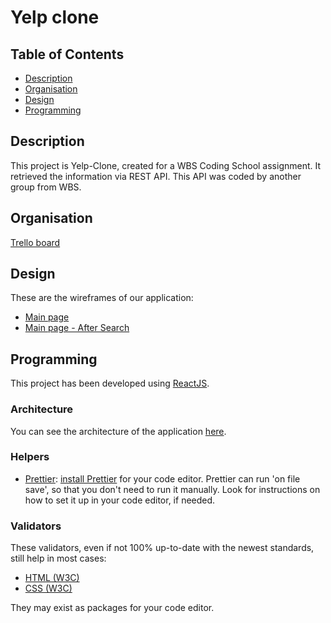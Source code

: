 # Yelp clone

## Table of Contents

- [Description](#description)
- [Organisation](#organisation)
- [Design](#design)
- [Programming](#programming)

## Description

This project is Yelp-Clone, created for a WBS Coding School assignment. It retrieved the information via REST API. This API was coded by another group from WBS.

## Organisation

[Trello board](https://trello.com/b/OYvZQ9R1/mini-yelp)

## Design

These are the wireframes of our application:

- [Main page](./design/wireframe_home.jpg)
- [Main page - After Search](./design/wireframe_home_aftersearch.jpg)

## Programming

This project has been developed using [ReactJS](https://reactjs.org/).

### Architecture

You can see the architecture of the application [here](./doc/architecture.md).

### Helpers

- [Prettier](https://prettier.io/): [install Prettier](https://prettier.io/docs/en/editors.html) for your code editor. Prettier can run 'on file save', so that you don't need to run it manually. Look for instructions on how to set it up in your code editor, if needed.

### Validators

These validators, even if not 100% up-to-date with the newest standards, still help in most cases:

- [HTML (W3C)](https://validator.w3.org)
- [CSS (W3C)](https://jigsaw.w3.org/css-validator)

They may exist as packages for your code editor.
